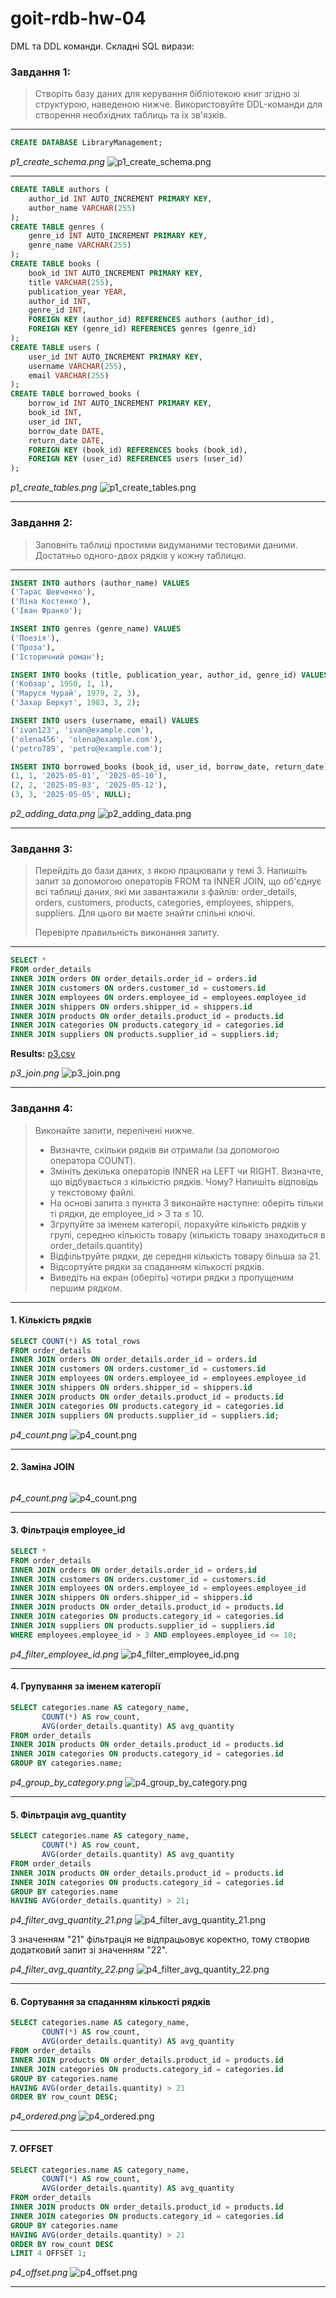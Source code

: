 # goit-rdb-hw-04

DML та DDL команди. Складні SQL вирази:

### Завдання 1:

> Створіть базу даних для керування бібліотекою книг згідно зі структурою, наведеною нижче. Використовуйте DDL-команди для створення необхідних таблиць та їх зв'язків.

---

```sql
CREATE DATABASE LibraryManagement;
```

_p1_create_schema.png_
![p1_create_schema.png](./p1_create_schema.png)

---

```sql
CREATE TABLE authors (
    author_id INT AUTO_INCREMENT PRIMARY KEY,
    author_name VARCHAR(255)
);
CREATE TABLE genres (
    genre_id INT AUTO_INCREMENT PRIMARY KEY,
    genre_name VARCHAR(255)
);
CREATE TABLE books (
    book_id INT AUTO_INCREMENT PRIMARY KEY,
    title VARCHAR(255),
    publication_year YEAR,
    author_id INT,
    genre_id INT,
    FOREIGN KEY (author_id) REFERENCES authors (author_id),
    FOREIGN KEY (genre_id) REFERENCES genres (genre_id)
);
CREATE TABLE users (
    user_id INT AUTO_INCREMENT PRIMARY KEY,
    username VARCHAR(255),
    email VARCHAR(255)
);
CREATE TABLE borrowed_books (
    borrow_id INT AUTO_INCREMENT PRIMARY KEY,
    book_id INT,
    user_id INT,
    borrow_date DATE,
    return_date DATE,
    FOREIGN KEY (book_id) REFERENCES books (book_id),
    FOREIGN KEY (user_id) REFERENCES users (user_id)
);
```

_p1_create_tables.png_
![p1_create_tables.png](./p1_create_tables.png)

---

### Завдання 2:

> Заповніть таблиці простими видуманими тестовими даними. Достатньо одного-двох рядків у кожну таблицю.

---

```sql
INSERT INTO authors (author_name) VALUES
('Тарас Шевченко'),
('Ліна Костенко'),
('Іван Франко');

INSERT INTO genres (genre_name) VALUES
('Поезія'),
('Проза'),
('Історичний роман');

INSERT INTO books (title, publication_year, author_id, genre_id) VALUES
('Кобзар', 1950, 1, 1),
('Маруся Чурай', 1979, 2, 3),
('Захар Беркут', 1983, 3, 2);

INSERT INTO users (username, email) VALUES
('ivan123', 'ivan@example.com'),
('olena456', 'olena@example.com'),
('petro789', 'petro@example.com');

INSERT INTO borrowed_books (book_id, user_id, borrow_date, return_date) VALUES
(1, 1, '2025-05-01', '2025-05-10'),
(2, 2, '2025-05-03', '2025-05-12'),
(3, 3, '2025-05-05', NULL);
```

_p2_adding_data.png_
![p2_adding_data.png](./p2_adding_data.png)

---

### Завдання 3:

> Перейдіть до бази даних, з якою працювали у темі 3. Напишіть запит за допомогою операторів FROM та INNER JOIN, що об'єднує всі таблиці даних, які ми завантажили з файлів: order_details, orders, customers, products, categories, employees, shippers, suppliers. Для цього ви маєте знайти спільні ключі.
>
> Перевірте правильність виконання запиту.

---

```sql
SELECT *
FROM order_details
INNER JOIN orders ON order_details.order_id = orders.id
INNER JOIN customers ON orders.customer_id = customers.id
INNER JOIN employees ON orders.employee_id = employees.employee_id
INNER JOIN shippers ON orders.shipper_id = shippers.id
INNER JOIN products ON order_details.product_id = products.id
INNER JOIN categories ON products.category_id = categories.id
INNER JOIN suppliers ON products.supplier_id = suppliers.id;
```

**Results:** [p3.csv](./p3.csv)

_p3_join.png_
![p3_join.png](./p3_join.png)

---

### Завдання 4:

> Виконайте запити, перелічені нижче.
>
> - Визначте, скільки рядків ви отримали (за допомогою оператора COUNT).
> - Змініть декілька операторів INNER на LEFT чи RIGHT. Визначте, що відбувається з кількістю рядків. Чому? Напишіть відповідь у текстовому файлі.
> - На основі запита з пункта 3 виконайте наступне: оберіть тільки ті рядки, де employee_id > 3 та ≤ 10.
> - Згрупуйте за іменем категорії, порахуйте кількість рядків у групі, середню кількість товару (кількість товару знаходиться в order_details.quantity)
> - Відфільтруйте рядки, де середня кількість товару більша за 21.
> - Відсортуйте рядки за спаданням кількості рядків.
> - Виведіть на екран (оберіть) чотири рядки з пропущеним першим рядком.

---

#### 1. Кількість рядків

```sql
SELECT COUNT(*) AS total_rows
FROM order_details
INNER JOIN orders ON order_details.order_id = orders.id
INNER JOIN customers ON orders.customer_id = customers.id
INNER JOIN employees ON orders.employee_id = employees.employee_id
INNER JOIN shippers ON orders.shipper_id = shippers.id
INNER JOIN products ON order_details.product_id = products.id
INNER JOIN categories ON products.category_id = categories.id
INNER JOIN suppliers ON products.supplier_id = suppliers.id;
```

_p4_count.png_
![p4_count.png](./p4_count.png)

---

#### 2. Заміна JOIN

```sql

```

_p4_count.png_
![p4_count.png](./p4_count.png)

---

#### 3. Фільтрація employee_id

```sql
SELECT *
FROM order_details
INNER JOIN orders ON order_details.order_id = orders.id
INNER JOIN customers ON orders.customer_id = customers.id
INNER JOIN employees ON orders.employee_id = employees.employee_id
INNER JOIN shippers ON orders.shipper_id = shippers.id
INNER JOIN products ON order_details.product_id = products.id
INNER JOIN categories ON products.category_id = categories.id
INNER JOIN suppliers ON products.supplier_id = suppliers.id
WHERE employees.employee_id > 3 AND employees.employee_id <= 10;
```

_p4_filter_employee_id.png_
![p4_filter_employee_id.png](./p4_filter_employee_id.png)

---

#### 4. Групування за іменем категорії

```sql
SELECT categories.name AS category_name,
       COUNT(*) AS row_count,
       AVG(order_details.quantity) AS avg_quantity
FROM order_details
INNER JOIN products ON order_details.product_id = products.id
INNER JOIN categories ON products.category_id = categories.id
GROUP BY categories.name;
```

_p4_group_by_category.png_
![p4_group_by_category.png](./p4_group_by_category.png)

---

#### 5. Фільтрація avg_quantity

```sql
SELECT categories.name AS category_name,
       COUNT(*) AS row_count,
       AVG(order_details.quantity) AS avg_quantity
FROM order_details
INNER JOIN products ON order_details.product_id = products.id
INNER JOIN categories ON products.category_id = categories.id
GROUP BY categories.name
HAVING AVG(order_details.quantity) > 21;
```

_p4_filter_avg_quantity_21.png_
![p4_filter_avg_quantity_21.png](./p4_filter_avg_quantity_21.png)

З значенням "21" фільтрація не відпрацьовує коректно, тому створив додатковий запит зі значенням "22".

_p4_filter_avg_quantity_22.png_
![p4_filter_avg_quantity_22.png](./p4_filter_avg_quantity_22.png)

---

#### 6. Сортування за спаданням кількості рядків

```sql
SELECT categories.name AS category_name,
       COUNT(*) AS row_count,
       AVG(order_details.quantity) AS avg_quantity
FROM order_details
INNER JOIN products ON order_details.product_id = products.id
INNER JOIN categories ON products.category_id = categories.id
GROUP BY categories.name
HAVING AVG(order_details.quantity) > 21
ORDER BY row_count DESC;
```

_p4_ordered.png_
![p4_ordered.png](./p4_ordered.png)

---

#### 7. OFFSET

```sql
SELECT categories.name AS category_name,
       COUNT(*) AS row_count,
       AVG(order_details.quantity) AS avg_quantity
FROM order_details
INNER JOIN products ON order_details.product_id = products.id
INNER JOIN categories ON products.category_id = categories.id
GROUP BY categories.name
HAVING AVG(order_details.quantity) > 21
ORDER BY row_count DESC
LIMIT 4 OFFSET 1;
```

_p4_offset.png_
![p4_offset.png](./p4_offset.png)

---
